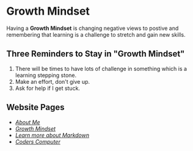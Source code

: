 # **Growth Mindset**

Having a **Growth Mindset** is changing negative views to postive and remembering that learning is a challenge to stretch and gain new skills.

## Three Reminders to Stay in "Growth Mindset"

1. There will be times to have lots of challenge in something which is a learning stepping stone.
2. Make an effort, don't give up.
3. Ask for help if I get stuck.

## Website Pages

- [*About Me*](/README.md)
- [*Growth Mindset*](/GrowthMindset.md)
- [*Learn more about Markdown*](/Learning_Markdown.md)
- [*Coders Computer*](CodersComputer.md)
